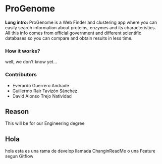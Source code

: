 # ProGenome
**Long intro:** ProGenome is a Web Finder and clustering app where you can easily search information about proteins, enzymes and its characteristics. All this info comes from official government and different scientific databases so you can compare and obtain results in less time.

### How it works?
well, we don't know yet...

### Contributors
- Everardo Guerrero Andrade
- Guillermo Rair Tavizón Sánchez
- David Alonso Trejo Natividad
## Reason
This will be for our Engineering degree

## Hola
hola esta es una rama de develop llamada ChanginReadMe o una Feature segun Gitflow
